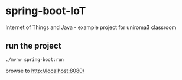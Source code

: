 # spring-boot-IoT
Internet of Things and Java - example project for uniroma3 classroom

## run the project

```
./mvnw spring-boot:run
```

browse to <http://localhost:8080/>
